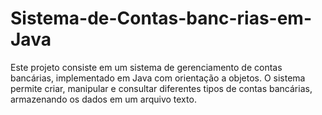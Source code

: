 # Sistema-de-Contas-banc-rias-em-Java
Este projeto consiste em um sistema de gerenciamento de contas bancárias, implementado em Java com orientação a objetos. O sistema permite criar, manipular e consultar diferentes tipos de contas bancárias, armazenando os dados em um arquivo texto.
